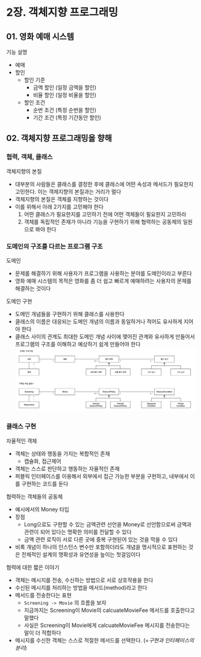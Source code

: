 # 2장. 객체지향 프로그래밍
## 01. 영화 예매 시스템
기능 설명
- 예매
- 할인
   - 할인 기준
      - 금액 할인 (일정 금액을 할인)
      - 비율 할인 (일정 비율을 할인)
   - 할인 조건
      - 순번 조건 (특정 순번을 할인)
      - 기간 조건 (특정 기간동안 할인)

## 02. 객체지향 프로그래밍을 향해
### 협력, 객체, 클래스
객체지향의 본질
- 대부분의 사람들은 클래스를 결정한 후에 클래스에 어떤 속성과 메서드가 필요한지 고민한다. 이는 객제지향의 본질과는 거리가 멀다
- 객체지향의 본질은 객체를 지향하는 것이다
- 이를 위해서 아래 2가지를 고민해야 한다
   1. 어떤 클래스가 필요한지를 고민하기 전에 어떤 객체들이 필요한지 고민하라
   2. 객체를 독립적인 존재가 아니라 기능을 구현하기 위해 협력하는 공동체의 일원으로 봐야 한다

### 도메인의 구조를 다르는 프로그램 구조
도메인
- 문제를 해결하기 위해 사용자가 프로그램을 사용하는 분야를 도메인이라고 부른다
- 영화 예매 시스템의 목적은 영화를 좀 더 쉽고 빠르게 예매하려는 사용자의 문제를 해결하는 것이다

도메인 구현
- 도메인 개념들을 구현하기 위해 클래스를 사용한다
- 클래스의 이름은 대응되는 도메인 개념의 이름과 동일하거나 적어도 유사하게 지어야 한다
- 클래스 사이의 관계도 최대한 도메인 개념 사이에 맺어진 관계와 유사하게 만들어서 프로그램의 구조를 이해하고 예상하기 쉽게 만들어야 한다
   ![2-3](/Images/오브젝트/2-3.png)

### 클래스 구현
자율적인 객체
- 객체는 상태와 행동을 가지는 복합적인 존재
   - 캡슐화, 접근제어
- 객체는 스스로 판단하고 행동하는 자율적인 존재
- 퍼블릭 인터페이스를 이용해서 외부에서 접근 가능한 부분을 구현하고, 내부에서 이를 구현하는 코드를 둔다

협력하는 객체들의 공동체
- 예시에서의 Money 타입
- 장점
   - Long으로도 구현할 수 있는 금액관련 선언을 Money로 선언함으로써 금액과 관련이 되어 있다는 명확한 의미를 전달할 수 있다
   - 금액 관련 로직이 서로 다른 곳에 중복 구현된어 있는 것을 막을 수 있다
- 비록 개념이 하나의 인스턴스 변수만 포함하더라도 개념을 명시적으로 표현하는 것은 전체적인 설계의 명확성과 유연성을 높이는 첫걸임이다

협력에 대한 짧은 이야기
- 객체는 메시지를 전송, 수신하는 방법으로 서로 상호작용을 한다
- 수신된 메시지를 처리하는 방법을 메서드(method)라고 한다
- 메서드를 전송한다는 표현
   - `Screening -> Movie` 의 흐름을 보자
   - 지금까지는 Screening이 Movie의 calcuateMovieFee 메서드를 호출한다고 말했다
   - 사실은 Screening이 Movie에게 calcuateMovieFee 메시지를 전송한다는 말이 더 적합하다
- 메시지를 수신한 객체는 스스로 적절한 메서드를 선택한다. (=_구현과 인터페이스의 분리_)